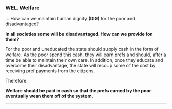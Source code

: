 ### WEL. Welfare

... How can we maintain human dignity **(DIG)** for the poor and disadvantaged?

**In all societies some will be disadvantaged. How can we provide for them?**


For the poor and uneducated the state should supply cash in the form of welfare.  As the poor spend this cash, they will earn prefs and should, after a time be able to maintain their own care.  In addition, once they educate and overcome their disadvantage, the state will recoup some of the cost by receiving pref payments from the citizens.

Therefore:

**Welfare should be paid in cash so that the prefs earned by the poor eventually wean them off of the system.**

----------







